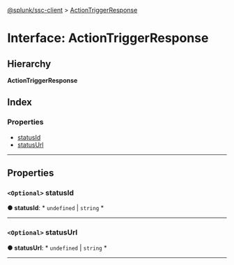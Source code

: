 [@splunk/ssc-client](../README.md) > [ActionTriggerResponse](../interfaces/actiontriggerresponse.md)

# Interface: ActionTriggerResponse

## Hierarchy

**ActionTriggerResponse**

## Index

### Properties

* [statusId](actiontriggerresponse.md#statusid)
* [statusUrl](actiontriggerresponse.md#statusurl)

---

## Properties

<a id="statusid"></a>

### `<Optional>` statusId

**● statusId**: * `undefined` &#124; `string`
*

___
<a id="statusurl"></a>

### `<Optional>` statusUrl

**● statusUrl**: * `undefined` &#124; `string`
*

___

